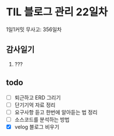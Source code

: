 # TIL 블로그 관리 22일차

1일1커밋 무사고: 356일차

## 감사일기

1. ???

## todo

- [ ] 퇴근하고 ERD 그리기
- [ ] 단기기억 자료 정리
- [ ] 요구사항 듣고 한번에 알아듣는 법 정리
- [ ] 소스코드를 분석하는 방법
- [x] velog 블로그 비우기
